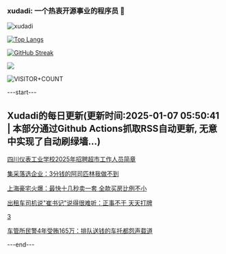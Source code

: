 ### xudadi: 一个热衷开源事业的程序员 👋

![xudadi](https://github-readme-stats-git-masterorgs-github-readme-stats-team.vercel.app/api?username=xudadi)

[![Top Langs](https://github-readme-stats.vercel.app/api/top-langs/?username=xudadi)](https://github.com/anuraghazra/github-readme-stats)

[![GitHub Streak](https://streak-stats.demolab.com?user=xudadi&locale=zh_Hans)](https://git.io/streak-stats)

![](https://raw.githubusercontent.com/xudadi/xudadi/main/assets/github-contribution-grid-snake.svg)

![VISITOR+COUNT](https://komarev.com/ghpvc/?username=xudadi&label=VISITOR+COUNT)


---start---

## Xudadi的每日更新(更新时间:2025-01-07 05:50:41 | 本部分通过Github Actions抓取RSS自动更新, 无意中实现了自动刷绿墙...)

[四川仪表工业学校2025年招聘超市工作人员简章](https://www.gongkaoleida.com/article/2256270)

[集采落选企业：3分钱的阿司匹林我做不到](https://m.163.com/news/article/JL87J4R905199DKK.html)

[上海豪宅火爆：最快十几秒卖一套 全款买房比例不小](https://m.163.com/news/article/JL8HAB4O0512B07B.html)

[出租车司机说"崔书记"说得很难听：正事不干 天天打牌](https://m.163.com/news/article/JL8HR4R9051482MP.html)

[3](https://m.163.com/touch/news/sub/domestic)

[车管所民警4年受贿165万：排队送钱的车托都怨声载道](https://m.163.com/news/article/JL8GV8OE0530WJIN.html)

---end---
